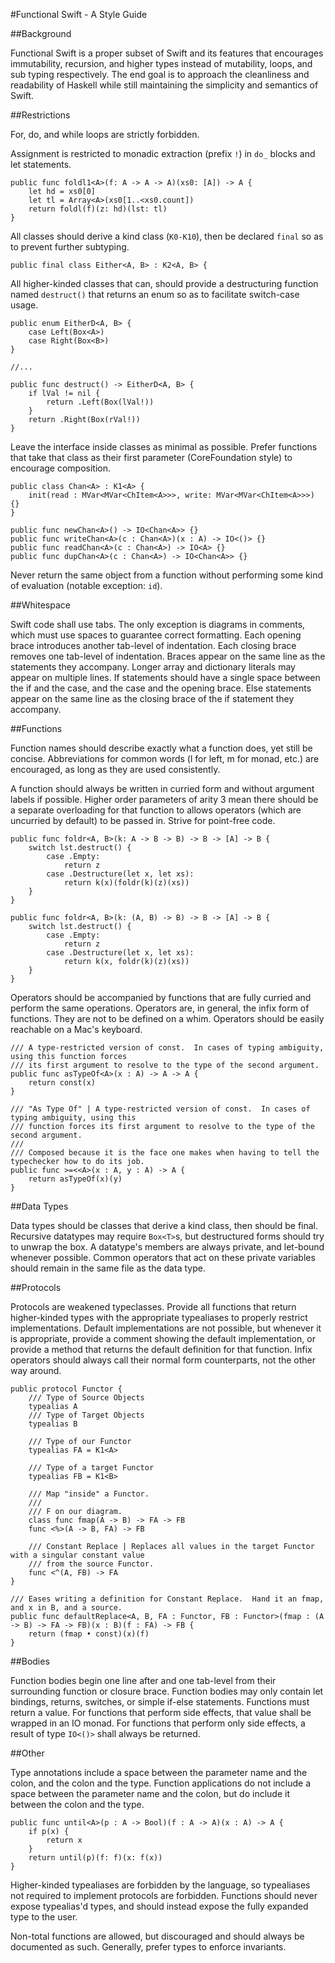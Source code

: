 #Functional Swift - A Style Guide

##Background

Functional Swift is a proper subset of Swift and its features that encourages immutability, recursion, and higher types instead of mutability, loops, and sub typing respectively.  The end goal is to approach the cleanliness and readability of Haskell while still maintaining the simplicity and semantics of Swift.

##Restrictions

For, do, and while loops are strictly forbidden.  

Assignment is restricted to monadic extraction (prefix `!`) in `do_` blocks and let statements. 

```
public func foldl1<A>(f: A -> A -> A)(xs0: [A]) -> A {
    let hd = xs0[0]
    let tl = Array<A>(xs0[1..<xs0.count])
    return foldl(f)(z: hd)(lst: tl)
}
```

All classes should derive a kind class (`K0-K10`), then be declared `final` so as to prevent further subtyping.

```
public final class Either<A, B> : K2<A, B> {
```

All higher-kinded classes that can, should provide a destructuring function named `destruct()` that returns an enum so as to facilitate switch-case usage.

```
public enum EitherD<A, B> {
	case Left(Box<A>)
	case Right(Box<B>)
}

//...

public func destruct() -> EitherD<A, B> {
	if lVal != nil {
		return .Left(Box(lVal!))
	}
	return .Right(Box(rVal!))
}
```

Leave the interface inside classes as minimal as possible.  Prefer functions that take that class as their first parameter (CoreFoundation style) to encourage composition.

```
public class Chan<A> : K1<A> {
	init(read : MVar<MVar<ChItem<A>>>, write: MVar<MVar<ChItem<A>>>) {}
}

public func newChan<A>() -> IO<Chan<A>> {}
public func writeChan<A>(c : Chan<A>)(x : A) -> IO<()> {}
public func readChan<A>(c : Chan<A>) -> IO<A> {}
public func dupChan<A>(c : Chan<A>) -> IO<Chan<A>> {}

```

Never return the same object from a function without performing some kind of evaluation (notable exception: `id`).

##Whitespace

Swift code shall use tabs.  The only exception is diagrams in comments, which must use spaces to guarantee correct formatting.  Each opening brace introduces another tab-level of indentation.  Each closing brace removes one tab-level of indentation.  Braces appear on the same line as the statements they accompany.  Longer array and dictionary literals may appear on multiple lines.  If statements should have a single space between the if and the case, and the case and the opening brace.  Else statements appear on the same line as the closing brace of the if statement they accompany.

##Functions

Function names should describe exactly what a function does, yet still be concise.  Abbreviations for common words (l for left, m for monad, etc.) are encouraged, as long as they are used consistently.  

A function should always be written in curried form and without argument labels if possible.  Higher order parameters of arity 3 mean there should be a separate overloading for that function to allows operators (which are uncurried by default) to be passed in.  Strive for point-free code.

```
public func foldr<A, B>(k: A -> B -> B) -> B -> [A] -> B {
	switch lst.destruct() {
		case .Empty:
			return z
		case .Destructure(let x, let xs):
			return k(x)(foldr(k)(z)(xs))
	}
}

public func foldr<A, B>(k: (A, B) -> B) -> B -> [A] -> B {
	switch lst.destruct() {
		case .Empty:
			return z
		case .Destructure(let x, let xs):
			return k(x, foldr(k)(z)(xs))
	}
}
```

Operators should be accompanied by functions that are fully curried and perform the same operations.  Operators are, in general, the infix form of functions.  They are not to be defined on a whim.  Operators should be easily reachable on a Mac's keyboard.

```
/// A type-restricted version of const.  In cases of typing ambiguity, using this function forces
/// its first argument to resolve to the type of the second argument.
public func asTypeOf<A>(x : A) -> A -> A {
	return const(x)
}

/// "As Type Of" | A type-restricted version of const.  In cases of typing ambiguity, using this 
/// function forces its first argument to resolve to the type of the second argument.  
///
/// Composed because it is the face one makes when having to tell the typechecker how to do its job.
public func >=<<A>(x : A, y : A) -> A {
	return asTypeOf(x)(y)
}
```

##Data Types

Data types should be classes that derive a kind class, then should be final.  Recursive datatypes may require `Box<T>`s, but destructured forms should try to unwrap the box.  A datatype's members are always private, and let-bound whenever possible.  Common operators that act on these private variables should remain in the same file as the data type.

##Protocols

Protocols are weakened typeclasses.  Provide all functions that return higher-kinded types with the appropriate typealiases to properly restrict implementations.  Default implementations are not possible, but whenever it is appropriate, provide a comment showing the default implementation, or provide a method that returns the default definition for that function.  Infix operators should always call their normal form counterparts, not the other way around.

```
public protocol Functor {
	/// Type of Source Objects
	typealias A
	/// Type of Target Objects
	typealias B

	/// Type of our Functor
	typealias FA = K1<A>

	/// Type of a target Functor
	typealias FB = K1<B>

	/// Map "inside" a Functor.
	///
	/// F on our diagram.
	class func fmap(A -> B) -> FA -> FB
	func <%>(A -> B, FA) -> FB

	/// Constant Replace | Replaces all values in the target Functor with a singular constant value
	/// from the source Functor.
	func <^(A, FB) -> FA
}

/// Eases writing a definition for Constant Replace.  Hand it an fmap, and x in B, and a source.
public func defaultReplace<A, B, FA : Functor, FB : Functor>(fmap : (A -> B) -> FA -> FB)(x : B)(f : FA) -> FB {
	return (fmap • const)(x)(f)
}
```

##Bodies

Function bodies begin one line after and one tab-level from their surrounding function or closure brace.  Function bodies may only contain let bindings, returns, switches, or simple if-else statements.  Functions must return a value.  For functions that perform side effects, that value shall be wrapped in an IO monad.  For functions that perform only side effects, a result of type `IO<()>` shall always be returned.

##Other

Type annotations include a space between the parameter name and the colon, and the colon and the type.  Function applications do not include a space between the parameter name and the colon, but do include it between the colon and the type.

```
public func until<A>(p : A -> Bool)(f : A -> A)(x : A) -> A {
	if p(x) {
		return x
	}
	return until(p)(f: f)(x: f(x))
}
```

Higher-kinded typealiases are forbidden by the language, so typealiases not required to implement protocols are forbidden.  Functions should never expose typealias'd types, and should instead expose the fully expanded type to the user.  

Non-total functions are allowed, but discouraged and should always be documented as such.  Generally, prefer types to enforce invariants.




